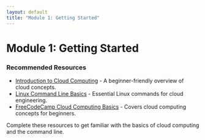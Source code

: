 ```yaml
---
layout: default
title: "Module 1: Getting Started"
---
```


# Module 1: Getting Started

### Recommended Resources
- [Introduction to Cloud Computing](https://example.com/intro-cloud) - A beginner-friendly overview of cloud concepts.
- [Linux Command Line Basics](https://example.com/linux-basics) - Essential Linux commands for cloud engineering.
- [FreeCodeCamp Cloud Computing Basics](https://www.freecodecamp.org/) - Covers cloud computing concepts for beginners.

Complete these resources to get familiar with the basics of cloud computing and the command line.
